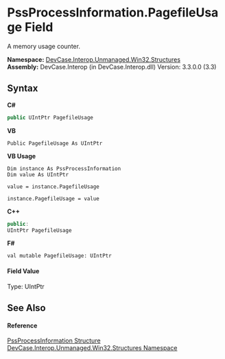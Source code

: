 # PssProcessInformation.PagefileUsage Field
 

A memory usage counter.

**Namespace:**&nbsp;<a href="N_DevCase_Interop_Unmanaged_Win32_Structures">DevCase.Interop.Unmanaged.Win32.Structures</a><br />**Assembly:**&nbsp;DevCase.Interop (in DevCase.Interop.dll) Version: 3.3.0.0 (3.3)

## Syntax

**C#**<br />
``` C#
public UIntPtr PagefileUsage
```

**VB**<br />
``` VB
Public PagefileUsage As UIntPtr
```

**VB Usage**<br />
``` VB Usage
Dim instance As PssProcessInformation
Dim value As UIntPtr

value = instance.PagefileUsage

instance.PagefileUsage = value
```

**C++**<br />
``` C++
public:
UIntPtr PagefileUsage
```

**F#**<br />
``` F#
val mutable PagefileUsage: UIntPtr
```


#### Field Value
Type: UIntPtr

## See Also


#### Reference
<a href="T_DevCase_Interop_Unmanaged_Win32_Structures_PssProcessInformation">PssProcessInformation Structure</a><br /><a href="N_DevCase_Interop_Unmanaged_Win32_Structures">DevCase.Interop.Unmanaged.Win32.Structures Namespace</a><br />
